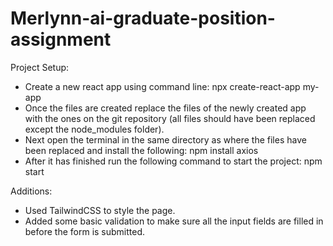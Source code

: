 # Merlynn-ai-graduate-position-assignment

Project Setup:

  - Create a new react app using command line: npx create-react-app my-app
  - Once the files are created replace the files of the newly created app with the ones on the git repository (all files should have been replaced except the node_modules folder).
  - Next open the terminal in the same directory as where the files have been replaced and install the following: npm install axios 
  - After it has finished run the following command to start the project: npm start

Additions:
  - Used TailwindCSS to style the page.
  - Added some basic validation to make sure all the input fields are filled in before the form is submitted.
